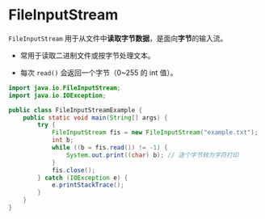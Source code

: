 
# FileInputStream

`FileInputStream` 用于从文件中**读取字节数据**，是面向**字节**的输入流。

- 常用于读取二进制文件或按字节处理文本。
    
- 每次 `read()` 会返回一个字节（0~255 的 int 值）。

```java
import java.io.FileInputStream;
import java.io.IOException;

public class FileInputStreamExample {
    public static void main(String[] args) {
        try {
            FileInputStream fis = new FileInputStream("example.txt");
            int b;
            while ((b = fis.read()) != -1) {
                System.out.print((char) b); // 逐个字节转为字符打印
            }
            fis.close();
        } catch (IOException e) {
            e.printStackTrace();
        }
    }
}

```